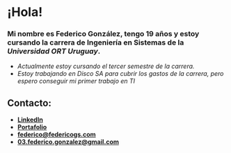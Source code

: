 # **¡Hola!**

### Mi nombre es **Federico González**, tengo 19 años y estoy cursando la carrera de Ingeniería en Sistemas de la _Universidad ORT Uruguay_.


-  _Actualmente estoy cursando el tercer semestre de la carrera._
-  _Estoy trabajando en Disco SA para cubrir los gastos de la carrera, pero espero conseguir mi primer trabajo en TI_

## **Contacto:**

- **[LinkedIn](https://www.linkedin.com/in/03-federico-gonzalez/ "/in/03-federico-gonzalez")**
- **[Portafolio](https://federicogs.com "federicogs.com")**
- **federico@federicogs.com**
- **03.federico.gonzalez@gmail.com**